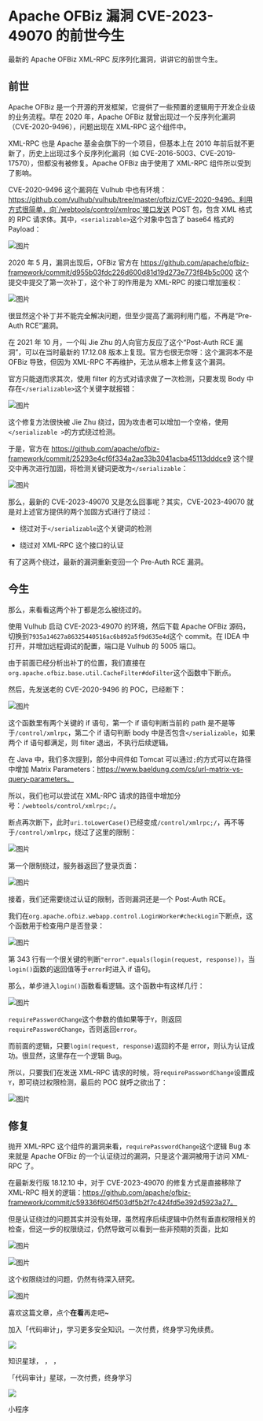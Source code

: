 

# Apache OFBiz 漏洞 CVE-2023-49070 的前世今生

最新的 Apache OFBiz XML-RPC 反序列化漏洞，讲讲它的前世今生。

## 前世

Apache OFBiz 是一个开源的开发框架，它提供了一些预置的逻辑用于开发企业级的业务流程。早在 2020 年，Apache OFBiz 就曾出现过一个反序列化漏洞（CVE-2020-9496），问题出现在 XML-RPC 这个组件中。

XML-RPC 也是 Apache 基金会旗下的一个项目，但基本上在 2010 年前后就不更新了，历史上出现过多个反序列化漏洞（如 CVE-2016-5003、CVE-2019-17570），但都没有被修复。Apache OFBiz 由于使用了 XML-RPC 组件所以受到了影响。

CVE-2020-9496 这个漏洞在 Vulhub 中也有环境：https://github.com/vulhub/vulhub/tree/master/ofbiz/CVE-2020-9496。利用方式很简单，向`/webtools/control/xmlrpc`接口发送 POST 包，包含 XML 格式的 RPC 请求体。其中，`<serializable>`这个对象中包含了 base64 格式的 Payload：

![图片](assets/1702521673-18275e63aaaa7307baa4cccc3ada20b3.png)

  

2020 年 5 月，漏洞出现后，OFBiz 官方在 https://github.com/apache/ofbiz-framework/commit/d955b03fdc226d600d81d19d273e773f84b5c000 这个提交中提交了第一次补丁，这个补丁的作用是为 XML-RPC 的接口增加鉴权：

![图片](assets/1702521673-11b6651f52ec51b4a66ebc93217c7a77.png)

很显然这个补丁并不能完全解决问题，但至少提高了漏洞利用门槛，不再是“Pre-Auth RCE”漏洞。

在 2021 年 10 月，一个叫 Jie Zhu 的人向官方反应了这个“Post-Auth RCE 漏洞”，可以在当时最新的 17.12.08 版本上复现。官方也很无奈呀：这个漏洞本不是 OFBiz 导致，但因为 XML-RPC 不再维护，无法从根本上修复这个漏洞。

官方只能退而求其次，使用 filter 的方式对请求做了一次检测，只要发现 Body 中存在`</serializable>`这个关键字就报错：

![图片](assets/1702521673-554c56f3626402525bdc422a37e2daf1.png)

  

这个修复方法很快被 Jie Zhu 绕过，因为攻击者可以增加一个空格，使用`</serializable >`的方式绕过检测。

于是，官方在 https://github.com/apache/ofbiz-framework/commit/25293e4cf6f334a2ae33b3041acba45113dddce9 这个提交中再次进行加固，将检测关键词更改为`</serializable`：

![图片](assets/1702521673-96858cc6c35332f884cc58ae29faf68a.png)

  

那么，最新的 CVE-2023-49070 又是怎么回事呢？其实，CVE-2023-49070 就是对上述官方提供的两个加固方式进行了绕过：

-   绕过对于`</serializable`这个关键词的检测
    
-   绕过对 XML-RPC 这个接口的认证
    

有了这两个绕过，最新的漏洞重新变回一个 Pre-Auth RCE 漏洞。

## 今生

那么，来看看这两个补丁都是怎么被绕过的。

使用 Vulhub 启动 CVE-2023-49070 的环境，然后下载 Apache OFBiz 源码，切换到`7935a14627a86325440516ac6b892a5f9d635e4d`这个 commit。在 IDEA 中打开，并增加远程调试的配置，端口是 Vulhub 的 5005 端口。

由于前面已经分析出补丁的位置，我们直接在`org.apache.ofbiz.base.util.CacheFilter#doFilter`这个函数中下断点。

然后，先发送老的 CVE-2020-9496 的 POC，已经断下：

![图片](assets/1702521673-2fe535453667b2892eb2a0a7a9e3aeea.png)

  

这个函数里有两个关键的 if 语句，第一个 if 语句判断当前的 path 是不是等于`/control/xmlrpc`，第二个 if 语句判断 body 中是否包含`</serializable`，如果两个 if 语句都满足，则 filter 退出，不执行后续逻辑。

在 Java 中，我们多次提到，部分中间件如 Tomcat 可以通过`;`的方式可以在路径中增加 Matrix Parameters：https://www.baeldung.com/cs/url-matrix-vs-query-parameters。

所以，我们也可以尝试在 XML-RPC 请求的路径中增加分号：`/webtools/control/xmlrpc;/`。

断点再次断下，此时`uri.toLowerCase()`已经变成`/control/xmlrpc;/`，再不等于`/control/xmlrpc`，绕过了这里的限制：

![图片](assets/1702521673-7e1027d1e1c1cff4bd7b48aaa923ccfc.png)

  

第一个限制绕过，服务器返回了登录页面：

![图片](assets/1702521673-cfa745cd575c31eca3723f3e3cb9eb76.png)

  

接着，我们还需要绕过认证的限制，否则漏洞还是一个 Post-Auth RCE。

我们在`org.apache.ofbiz.webapp.control.LoginWorker#checkLogin`下断点，这个函数用于检查用户是否登录：

![图片](assets/1702521673-7d9aee7198cde9c96fa2baa0c12bc6a0.png)

  

第 343 行有一个很关键的判断`"error".equals(login(request, response))`，当`login()`函数的返回值等于`error`时进入 if 语句。

那么，单步进入`login()`函数看看逻辑。这个函数中有这样几行：

![图片](assets/1702521673-31a1e4da06cdbef62f11f224af238171.png)

  

`requirePasswordChange`这个参数的值如果等于`Y`，则返回`requirePasswordChange`，否则返回`error`。

而前面的逻辑，只要`login(request, response)`返回的不是 error，则认为认证成功。很显然，这里存在一个逻辑 Bug。

所以，只要我们在发送 XML-RPC 请求的时候，将`requirePasswordChange`设置成`Y`，即可绕过权限检测，最后的 POC 就呼之欲出了：

![图片](assets/1702521673-661c8db4f6126578cde7fe94b2e969d1.png)

  

## 修复

抛开 XML-RPC 这个组件的漏洞来看，`requirePasswordChange`这个逻辑 Bug 本来就是 Apache OFBiz 的一个认证绕过的漏洞，只是这个漏洞被用于访问 XML-RPC 了。

在最新发行版 18.12.10 中，对于 CVE-2023-49070 的修复方式是直接移除了 XML-RPC 相关的逻辑：https://github.com/apache/ofbiz-framework/commit/c59336f604f503df5b2f7c424fd5e392d5923a27。

但是认证绕过的问题其实并没有处理，虽然程序后续逻辑中仍然有垂直权限相关的检查，但这一步的权限绕过，仍然导致可以看到一些非预期的页面，比如

![图片](assets/1702521673-bb1cb0f4ed0d9826b081d06877635c70.png)

![图片](assets/1702521673-e5f876bedc35844e9fd540ddb6250dbf.png)

  

这个权限绕过的问题，仍然有待深入研究。

![图片](assets/1702521673-bc8664b86fc80986a20e1e5ea9c02364.gif)

喜欢这篇文章，点个**在看**再走吧~

加入「代码审计」，学习更多安全知识。一次付费，终身学习免续费。

![](assets/1702521673-bb0f191493e65948ff708dc5289e9234.png)

知识星球， ， ，

「代码审计」星球，一次付费，终身学习

![](assets/1702521673-9d13f521724c4c78cad7e4bdaadbfc31.jpg)

小程序
